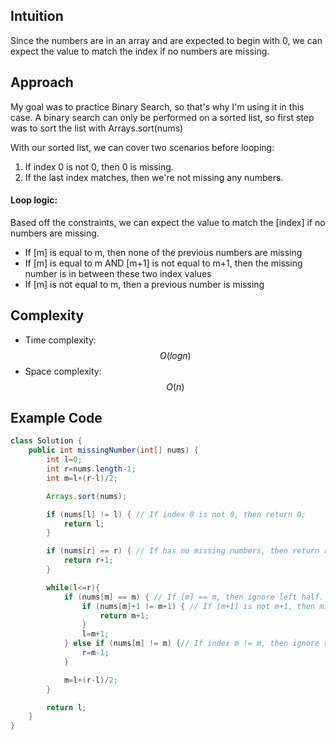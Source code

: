 ## Intuition
Since the numbers are in an array and are expected to begin with 0, we can expect the value to match the index if no numbers are missing.

## Approach
My goal was to practice Binary Search, so that's why I'm using it in this case. A binary search can only be performed on a sorted list, so first step was to sort the list with Arrays.sort(nums)

With our sorted list, we can cover two scenarios before looping:
1. If index 0 is not 0, then 0 is missing.
2. If the last index matches, then we're not missing any numbers.

#### Loop logic:

Based off the constraints, we can expect the value to match the [index] if no numbers are missing.

- If [m] is equal to m, then none of the previous numbers are missing
- If [m] is equal to m AND [m+1] is not equal to m+1, then the missing number is in between these two index values
- If [m] is not equal to m, then a previous number is missing

## Complexity
- Time complexity: $$O(logn)$$
- Space complexity: $$O(n)$$

## Example Code
```java
class Solution {
    public int missingNumber(int[] nums) {
        int l=0;
        int r=nums.length-1;
        int m=l+(r-l)/2;

        Arrays.sort(nums);

        if (nums[l] != l) { // If index 0 is not 0, then return 0;
            return l;
        }

        if (nums[r] == r) { // If has no missing numbers, then return r+1
            return r+1;
        }

        while(l<=r){          
            if (nums[m] == m) { // If [m] == m, then ignore left half.
                if (nums[m]+1 != m+1) { // If [m+1] is not m+1, then missing number is in between [m] & [m+1]
                    return m+1;
                } 
                l=m+1;
            } else if (nums[m] != m) {// If index m != m, then ignore right half.
                r=m-1;
            }

            m=l+(r-l)/2;
        }

        return l;
    }
}
```
